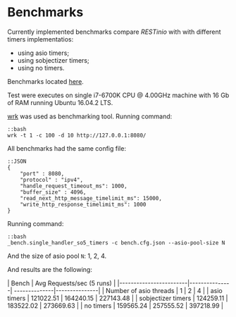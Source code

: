 # Benchmarks

Currently implemented benchmarks compare *RESTinio* with
with different timers implementatios:

* using asio timers;
* using sobjectizer timers;
* using no timers.

Benchmarks located [here](./dev/bench).

Test were executes on single i7-6700K CPU @ 4.00GHz machine with 16 Gb of RAM
running Ubuntu 16.04.2 LTS.

[wrk](https://github.com/wg/wrk) was used as benchmarking tool.
Running command:
~~~~~
::bash
wrk -t 1 -c 100 -d 10 http://127.0.0.1:8080/
~~~~~

All benchmarks had the same config file:
~~~~~
::JSON
{
	"port" : 8080,
	"protocol" : "ipv4",
	"handle_request_timeout_ms": 1000,
	"buffer_size" : 4096,
	"read_next_http_message_timelimit_ms": 15000,
	"write_http_response_timelimit_ms": 1000
}
~~~~~

Running command:
~~~~~
::bash
_bench.single_handler_so5_timers -c bench.cfg.json --asio-pool-size N
~~~~~

And the size of asio pool `N`: 1, 2, 4.

And results are the following:

| Bench                  | Avg Requests/sec (5 runs)                     |
|------------------------|---------------| --------------|---------------|
| Number of asio threads | 1             | 2             | 4             |
| asio timers            | 121022.51     | 164240.15     | 227143.48     |
| sobjectizer timers     | 124259.11     | 183522.02     | 273669.63     |
| no timers              | 159565.24     | 257555.52     | 397218.99     |
